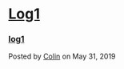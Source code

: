 # [Log1](/logs/post/log1)
### [log1](/logs/post/log1)
Posted by [Colin](cs.mccaleb@gmail.com) on May 31, 2019

